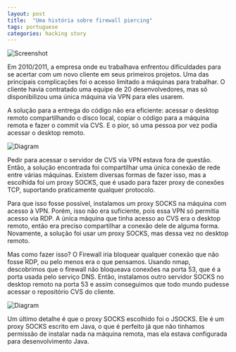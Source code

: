 ```yaml
---
layout: post
title:  "Uma história sobre firewall piercing"
tags: portuguese
categories: hacking story
---
```


![Screenshot](/assets/20230306162208.png)

Em 2010/2011, a empresa onde eu trabalhava enfrentou dificuldades para se acertar com um novo cliente em seus primeiros projetos. Uma das principais complicações foi o acesso limitado a máquinas para trabalhar. O cliente havia contratado uma equipe de 20 desenvolvedores, mas só disponibilizou uma única máquina via VPN para eles usarem.

A solução para a entrega do código não era eficiente: acessar o desktop remoto compartilhando o disco local, copiar o código para a máquina remota e fazer o commit via CVS. E o pior, só uma pessoa por vez podia acessar o desktop remoto.

![Diagram](/assets/20230306161358.png)

Pedir para acessar o servidor de CVS via VPN estava fora de questão. Então, a solução encontrada foi compartilhar uma única conexão de rede entre várias máquinas. Existem diversas formas de fazer isso, mas a escolhida foi um proxy SOCKS, que é usado para fazer proxy de conexões TCP, suportando praticamente qualquer protocolo.

Para que isso fosse possível, instalamos um proxy SOCKS na máquina com acesso à VPN. Porém, isso não era suficiente, pois essa VPN só permitia acesso via RDP. A única máquina que tinha acesso ao CVS era o desktop remoto, então era preciso compartilhar a conexão dele de alguma forma. Novamente, a solução foi usar um proxy SOCKS, mas dessa vez no desktop remoto.

Mas como fazer isso? O Firewall iria bloquear qualquer conexão que não fosse RDP, ou pelo menos era o que pensamos. Usando nmap, descobrimos que o firewall não bloqueava conexões na porta 53, que é a porta usada pelo serviço DNS. Então, instalamos outro servidor SOCKS no desktop remoto na porta 53 e assim conseguimos que todo mundo pudesse acessar o repositório CVS do cliente.

![Diagram](/assets/20230306162326.png)

Um último detalhe é que o proxy SOCKS escolhido foi o JSOCKS. Ele é um proxy SOCKS escrito em Java, o que é perfeito já que não tinhamos permissão de instalar nada na máquina remota, mas ela estava configurada para desenvolvimento Java.

